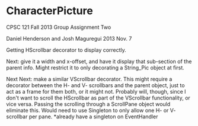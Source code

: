 CharacterPicture
================

CPSC 121 Fall 2013 Group Assignment Two

Daniel Henderson and Josh Maguregui
2013 Nov. 7

Getting HScrollbar decorator to display correctly.

Next: give it a width and x-offset, and have it display that sub-section of the parent info.
Might restrict it to only decorating a String_Pic object at first.

Next Next: make a similar VScrollbar decorator. 
This might require a decorator between the H- and V- scrollbars and the parent object, just to act as a frame for them
both, or it might not. Probably will, though, since I don't want to scroll the HScrollbar as part of the 
VScrollbar functionality, or vice versa. Passing the scrolling through a ScrollPane object would eliminate this.
Would need to use Singleton to only allow one H- or V- scrollbar per pane. *already have a singleton on EventHandler


